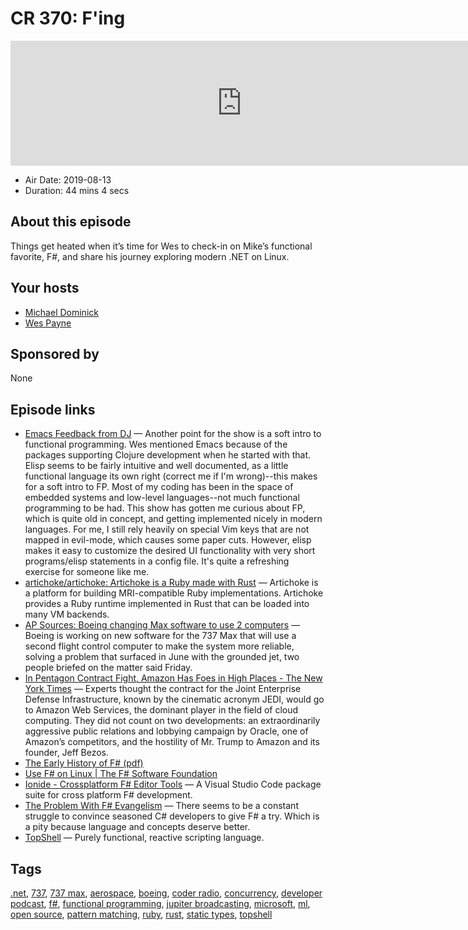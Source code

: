 # CR 370: F'ing #

<iframe src="https://player.fireside.fm/v2/MLf2ZzhC+s_AIbGGo?theme=dark" width="740" height="200" frameborder="0" scrolling="no"></iframe>

* Air Date: 2019-08-13
* Duration: 44 mins 4 secs

## About this episode

Things get heated when it’s time for Wes to check-in on Mike’s functional favorite, F#, and share his journey exploring modern .NET on Linux.

## Your hosts
* [Michael Dominick](https://coder.show/hosts/michael)
* [Wes Payne](https://coder.show/hosts/wespayne)

## Sponsored by

None



## Episode links

  * [Emacs Feedback from DJ](https://slexy.org/view/s21tBxvKkN "Emacs Feedback from DJ") — Another point for the show is a soft intro to functional programming. Wes mentioned Emacs because of the packages supporting Clojure development when he started with that. Elisp seems to be fairly intuitive and well documented, as a little functional language its own right (correct me if I'm wrong)--this makes for a soft intro to FP. Most of my coding has been in the space of embedded systems and low-level languages--not much functional programming to be had. This show has gotten me curious about FP, which is quite old in concept, and getting implemented nicely in modern languages. For me, I still rely heavily on special Vim keys that are not mapped in evil-mode, which causes some paper cuts. However, elisp makes it easy to customize the desired UI functionality with very short programs/elisp statements in a config file. It's quite a refreshing exercise for someone like me. 
  * [artichoke/artichoke: Artichoke is a Ruby made with Rust](https://github.com/artichoke/artichoke "artichoke/artichoke: Artichoke is a Ruby made with Rust") — Artichoke is a platform for building MRI-compatible Ruby implementations. Artichoke provides a Ruby runtime implemented in Rust that can be loaded into many VM backends. 
  * [AP Sources: Boeing changing Max software to use 2 computers](https://news.yahoo.com/ap-sources-boeing-changing-max-184231846.html "AP Sources: Boeing changing Max software to use 2 computers") — Boeing is working on new software for the 737 Max that will use a second flight control computer to make the system more reliable, solving a problem that surfaced in June with the grounded jet, two people briefed on the matter said Friday. 
  * [In Pentagon Contract Fight, Amazon Has Foes in High Places - The New York Times](https://www.nytimes.com/2019/08/02/us/politics/amazon-pentagon-contract-trump.html "In Pentagon Contract Fight, Amazon Has Foes in High Places - The New York Times") — Experts thought the contract for the Joint Enterprise Defense Infrastructure, known by the cinematic acronym JEDI, would go to Amazon Web Services, the dominant player in the field of cloud computing. They did not count on two developments: an extraordinarily aggressive public relations and lobbying campaign by Oracle, one of Amazon’s competitors, and the hostility of Mr. Trump to Amazon and its founder, Jeff Bezos. 
  * [The Early History of F# (pdf)](https://fsharp.org/history/hopl-draft-1.pdf "The Early History of F# \(pdf\)")
  * [Use F# on Linux | The F# Software Foundation](https://fsharp.org/use/linux/ "Use F# on Linux | The F# Software Foundation")
  * [Ionide - Crossplatform F# Editor Tools](http://ionide.io/ "Ionide - Crossplatform F# Editor Tools") — A Visual Studio Code package suite for cross platform F# development. 
  * [The Problem With F# Evangelism](https://thomasbandt.com/the-problem-with-fsharp-evangelism "The Problem With F# Evangelism") — There seems to be a constant struggle to convince seasoned C# developers to give F# a try. Which is a pity because language and concepts deserve better. 
  * [TopShell](https://github.com/topshell-language/topshell "TopShell") — Purely functional, reactive scripting language. 



## Tags

[.net](https://coder.show/tags/.net), [737](https://coder.show/tags/737), [737 max](https://coder.show/tags/737%20max), [aerospace](https://coder.show/tags/aerospace), [boeing](https://coder.show/tags/boeing), [coder radio](https://coder.show/tags/coder%20radio), [concurrency](https://coder.show/tags/concurrency), [developer podcast](https://coder.show/tags/developer%20podcast), [f#](https://coder.show/tags/f%23), [functional programming](https://coder.show/tags/functional%20programming), [jupiter broadcasting](https://coder.show/tags/jupiter%20broadcasting), [microsoft](https://coder.show/tags/microsoft), [ml](https://coder.show/tags/ml), [open source](https://coder.show/tags/open%20source), [pattern matching](https://coder.show/tags/pattern%20matching), [ruby](https://coder.show/tags/ruby), [rust](https://coder.show/tags/rust), [static types](https://coder.show/tags/static%20types), [topshell](https://coder.show/tags/topshell)